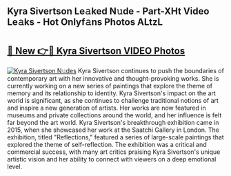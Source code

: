 ## Kyra Sivertson Le𝚊ked N𝚞de - Part-XHt Video Le𝚊ks - Hot Onlyf𝚊ns Photos ALtzL

# <h2><a href="http://ab71251.deff.icu/?id=Kyra+Sivertson">🔗 New 👉🔴 Kyra Sivertson VIDEO Photos</a></h2>

[![Kyra Sivertson N𝚞des](https://i.imgur.com/rIISA9y.gif)](http://ab71251.deff.icu/?id=Kyra+Sivertson)
Kyra Sivertson continues to push the boundaries of contemporary art with her innovative and thought-provoking works. She is currently working on a new series of paintings that explore the theme of memory and its relationship to identity. Kyra Sivertson's impact on the art world is significant, as she continues to challenge traditional notions of art and inspire a new generation of artists. Her works are now featured in museums and private collections around the world, and her influence is felt far beyond the art world. Kyra Sivertson's breakthrough exhibition came in 2015, when she showcased her work at the Saatchi Gallery in London. The exhibition, titled "Reflections," featured a series of large-scale paintings that explored the theme of self-reflection. The exhibition was a critical and commercial success, with many art critics praising Kyra Sivertson's unique artistic vision and her ability to connect with viewers on a deep emotional level.
